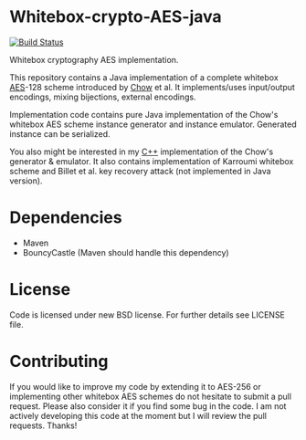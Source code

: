 Whitebox-crypto-AES-java
========================

[![Build Status](https://travis-ci.org/crocs-muni/Whitebox-crypto-AES-java.svg?branch=master)](https://travis-ci.org/crocs-muni/Whitebox-crypto-AES-java)

Whitebox cryptography AES implementation.

This repository contains a Java implementation of a complete whitebox [AES]-128 scheme introduced by [Chow] et al. It implements/uses input/output encodings, mixing bijections, external encodings.

Implementation code contains pure Java implementation of the Chow's whitebox AES scheme instance generator and instance emulator. Generated instance can be serialized. 

You also might be interested in my [C++] implementation of the Chow's generator & emulator. It also contains implementation of Karroumi whitebox scheme and Billet et al. key recovery attack (not implemented in Java version).

[AES]: http://csrc.nist.gov/archive/aes/rijndael/Rijndael-ammended.pdf
[Chow]: http://citeseerx.ist.psu.edu/viewdoc/summary?doi=10.1.1.59.7710
[C++]: https://github.com/ph4r05/Whitebox-crypto-AES/

Dependencies
=======
* Maven
* BouncyCastle (Maven should handle this dependency)

[BouncyCastle]: https://www.bouncycastle.org/

License
=======
Code is licensed under new BSD license. For further details see LICENSE file.

Contributing
=======
If you would like to improve my code by extending it to AES-256 or implementing other whitebox AES schemes do not hesitate to submit a pull request. Please also consider it if you find some bug in the code. I am not actively developing this code at the moment but I will review the pull requests. Thanks!




